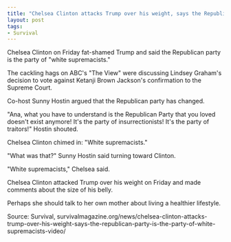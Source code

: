 ```yaml
---
title: "Chelsea Clinton attacks Trump over his weight, says the Republican Party is the party of 'white supremacists'"
layout: post
tags:
- Survival
---
```


Chelsea Clinton on Friday fat-shamed Trump and said the Republican party is the party of "white supremacists."

The cackling hags on ABC's "The View" were discussing Lindsey Graham's decision to vote against Ketanji Brown Jackson's confirmation to the Supreme Court.

Co-host Sunny Hostin argued that the Republican party has changed.

"Ana, what you have to understand is the Republican Party that you loved doesn't exist anymore! It's the party of insurrectionists! It's the party of traitors!" Hostin shouted.

Chelsea Clinton chimed in: "White supremacists."

"What was that?" Sunny Hostin said turning toward Clinton.

"White supremacists," Chelsea said.

Chelsea Clinton attacked Trump over his weight on Friday and made comments about the size of his belly.

Perhaps she should talk to her own mother about living a healthier lifestyle.

Source: Survival, survivalmagazine.org/news/chelsea-clinton-attacks-trump-over-his-weight-says-the-republican-party-is-the-party-of-white-supremacists-video/
